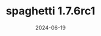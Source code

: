 ---
title: spaghetti 1.7.6rc1
date: 2024-06-19
description: spaghetti 1.7.6rc1 released.
type: news
month: "06.19"
year: "2024"
link: "https://github.com/pysal/spaghetti/releases/tag/v1.7.6rc1"
---